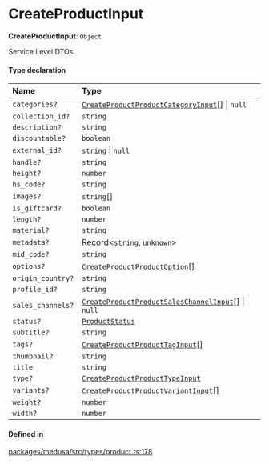 # CreateProductInput

 **CreateProductInput**: `Object`

Service Level DTOs

#### Type declaration

| Name | Type |
| :------ | :------ |
| `categories?` | [`CreateProductProductCategoryInput`](CreateProductProductCategoryInput.md)[] \| ``null`` |
| `collection_id?` | `string` |
| `description?` | `string` |
| `discountable?` | `boolean` |
| `external_id?` | `string` \| ``null`` |
| `handle?` | `string` |
| `height?` | `number` |
| `hs_code?` | `string` |
| `images?` | `string`[] |
| `is_giftcard?` | `boolean` |
| `length?` | `number` |
| `material?` | `string` |
| `metadata?` | Record<`string`, `unknown`\> |
| `mid_code?` | `string` |
| `options?` | [`CreateProductProductOption`](CreateProductProductOption.md)[] |
| `origin_country?` | `string` |
| `profile_id?` | `string` |
| `sales_channels?` | [`CreateProductProductSalesChannelInput`](CreateProductProductSalesChannelInput.md)[] \| ``null`` |
| `status?` | [`ProductStatus`](../enums/ProductStatus.md) |
| `subtitle?` | `string` |
| `tags?` | [`CreateProductProductTagInput`](CreateProductProductTagInput.md)[] |
| `thumbnail?` | `string` |
| `title` | `string` |
| `type?` | [`CreateProductProductTypeInput`](CreateProductProductTypeInput.md) |
| `variants?` | [`CreateProductProductVariantInput`](CreateProductProductVariantInput.md)[] |
| `weight?` | `number` |
| `width?` | `number` |

#### Defined in

[packages/medusa/src/types/product.ts:178](https://github.com/medusajs/medusa/blob/3d9f5ae63/packages/medusa/src/types/product.ts#L178)

